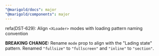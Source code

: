 ```yaml
---
"@marigold/docs": major
"@marigold/components": major
---
```


refa(DST-629): Align `<XLoader>` modes with loading pattern naming convention

**BREAKING CHANGE:** Rename `mode` prop to align with the "Lading state" pattern. Renamed `"fullsize"` to `"fullscreen"` and `"inline"` to `"section"`.
